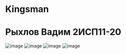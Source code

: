 # Kingsman
# Рыхлов Вадим 2ИСП11-20
![image](https://user-images.githubusercontent.com/126570479/234611326-efe897a9-6b3f-4e8f-9ac1-32f92d3fea92.png)
![image](https://user-images.githubusercontent.com/126570479/234614184-deeaa462-bf87-4135-b623-bf413fbad567.png)
![image](https://user-images.githubusercontent.com/126570479/234613288-1c531b36-1e2f-43ec-afb8-a683773cae6c.png)
![image](https://user-images.githubusercontent.com/126570479/234613495-f224fec3-654d-41d7-80f7-512f501d6c0e.png)

